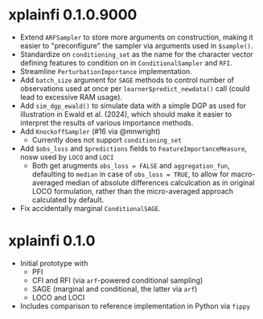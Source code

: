 # xplainfi 0.1.0.9000

- Extend `ARFSampler` to store more arguments on construction, making it easier to "preconfigure" the sampler via arguments used in `$sample()`.
- Standardize on `conditioning_set` as the name for the character vector defining features to condition on in `ConditionalSampler` and `RFI`.
- Streamline `PerturbationImportance` implementation.
- Add `batch_size` argument for `SAGE` methods to control number of observations used at once per `learner$predict_newdata()` call (could lead to excessive RAM usage). 
- Add `sim_dgp_ewald()` to simulate data with a simple DGP as used for illustration in Ewald et al. (2024), which should make it easier to interpret the results of various importance methods.
- Add `KnockoffSampler` (#16 via @mnwright)
  - Currently does not support `conditioning_set`
- Add `$obs_loss` and `$predictions` fields to `FeatureImportanceMeasure`, nosw used by `LOCO` and `LOCI`
  - Both get arugments `obs_loss = FALSE` and `aggregation_fun`, defaulting to `median` in case of `obs_loss = TRUE`, to allow for macro-averaged median of absolute differences calculcation as in original LOCO formulation, rather than the micro-averaged approach calculated by default.
- Fix accidentally marginal `ConditionalSAGE`.

# xplainfi 0.1.0

- Initial prototype with 
	- PFI
	- CFI and RFI (via `arf`-powered conditional sampling)
	- SAGE (marginal and conditional, the latter via `arf`)
	- LOCO and LOCI
- Includes comparison to reference implementation in Python via `fippy`
